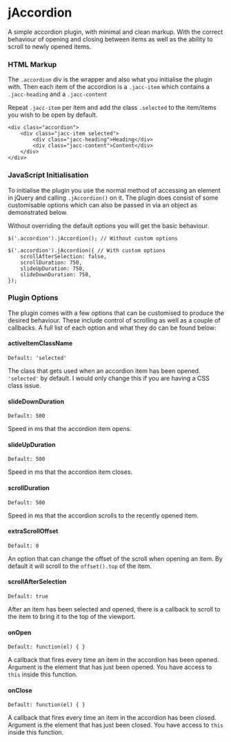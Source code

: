 jAccordion
==========

A simple accordion plugin, with minimal and clean markup. With the correct behaviour of opening and closing between items as well as the ability to scroll to newly opened items.

### HTML Markup

The `.accordion` div is the wrapper and also what you initialise the plugin with. Then each item of the accordion is a `.jacc-item` which contains a `.jacc-heading` and a `.jacc-content`

Repeat `.jacc-item` per item and add the class `.selected` to the item/items you wish to be open by default.

```
<div class="accordion"> 
    <div class="jacc-item selected"> 
        <div class="jacc-heading">Heading</div> 
        <div class="jacc-content">Content</div>
    </div>
</div>
```

### JavaScript Initialisation

To initialise the plugin you use the normal method of accessing an element in jQuery and calling `.jAccordion()` on it. The plugin does consist of some customisable options which can also be passed in via an object as demonstrated below.

Without overriding the default options you will get the basic behaviour.

```
$('.accordion').jAccordion(); // Without custom options

$('.accordion').jAccordion({ // With custom options 
    scrollAfterSelection: false,
    scrollDuration: 750,
    slideUpDuration: 750,
    slideDownDuration: 750, 
});
```

### Plugin Options

The plugin comes with a few options that can be customised to produce the desired behaviour. These include control of scrolling as well as a couple of callbacks. A full list of each option and what they do can be found below:

#### activeItemClassName

`Default: 'selected'`

The class that gets used when an accordion item has been opened. `'selected'` by default. I would only change this if you are having a CSS class issue.

#### slideDownDuration

`Default: 500`

Speed in ms that the accordion item opens.

#### slideUpDuration

`Default: 500`

Speed in ms that the accordion item closes.

#### scrollDuration

`Default: 500`

Speed in ms that the accordion scrolls to the recently opened item.

#### extraScrollOffset

`Default: 0`

An option that can change the offset of the scroll when opening an item. By default it will scroll to the `offset().top` of the item.

#### scrollAfterSelection

`Default: true`

After an item has been selected and opened, there is a callback to scroll to the item to bring it to the top of the viewport.

#### onOpen

`Default: function(el) { }`

A callback that fires every time an item in the accordion has been opened. Argument is the element that has just been opened. You have access to `this` inside this function.

#### onClose

`Default: function(el) { }`

A callback that fires every time an item in the accordion has been closed. Argument is the element that has just been closed. You have access to `this` inside this function.
